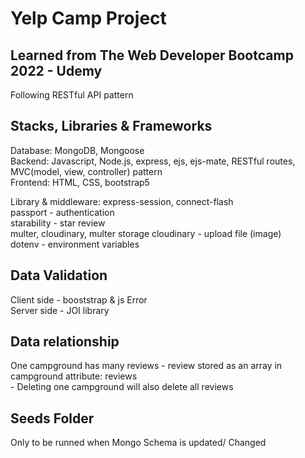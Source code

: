 # Yelp Camp Project

## Learned from The Web Developer Bootcamp 2022 - Udemy

Following RESTful API pattern

## Stacks, Libraries & Frameworks

Database: MongoDB, Mongoose <br>
Backend: Javascript, Node.js, express, ejs, ejs-mate, RESTful routes, MVC(model, view, controller) pattern <br>
Frontend: HTML, CSS, bootstrap5 <br>

Library & middleware:
express-session, connect-flash<br>
passport - authentication<br>
starability - star review<br>
multer, cloudinary, multer storage cloudinary - upload file (image)<br>
dotenv - environment variables

## Data Validation

Client side - booststrap & js Error <br>
Server side - JOI library<br>

## Data relationship

One campground has many reviews - review stored as an array in campground attribute: reviews <br> - Deleting one campground will also delete all reviews

## Seeds Folder

Only to be runned when Mongo Schema is updated/ Changed
